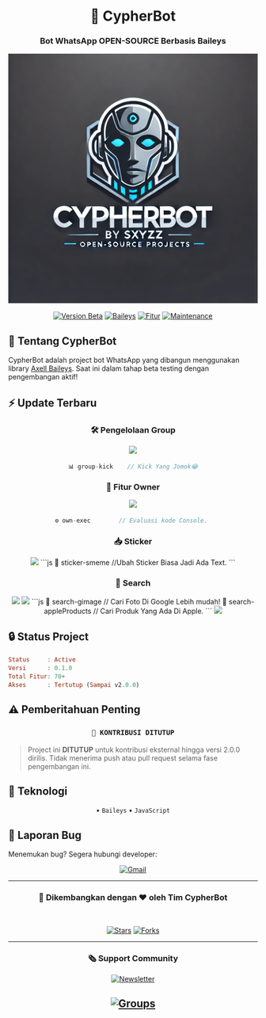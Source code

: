 <div align="center">

# 🌟 CypherBot

### Bot WhatsApp **OPEN-SOURCE** Berbasis Baileys

<img src="./.image/banner.webp" alt="CypherBot Banner">

[![Version Beta](https://img.shields.io/badge/BETA-0.0.1-blue.svg?style=for-the-badge&logo=github)](https://github.com/sxyz-dev/CypherBot)
[![Baileys](https://img.shields.io/badge/Baileys-Latest-green.svg?style=for-the-badge&logo=whatsapp)](https://github.com/AxellNetwork/Baileys)
[![Fitur](https://img.shields.io/badge/Total_Fitur-56+-orange.svg?style=for-the-badge&logo=firebase)](https://github.com/yourusername/CypherBot)
[![Maintenance](https://img.shields.io/badge/Maintained-yes-green.svg?style=for-the-badge&logo=github)](https://github.com/yourusername/CypherBot)

</div>

## 🚀 Tentang CypherBot

CypherBot adalah project bot WhatsApp yang dibangun menggunakan library [Axell Baileys](https://github.com/AxellNetwork/Baileys). Saat ini dalam tahap beta testing dengan pengembangan aktif!

## ⚡ Update Terbaru

<div align="center">

### 🛠 Pengelolaan Group

<img src="https://img.shields.io/badge/NEW-group--kick-blue?style=flat-square&logo=javascript"/>

```js
📊 group-kick    // Kick Yang Jomok😂
```

### 👑 Fitur Owner

<img src="https://img.shields.io/badge/NEW-own--exec-red?style=flat-square&logo=javascript"/>

```js
⚙️ own-exec        // Evaluasi kode Console. 
```

### 📥 Sticker

<img src="https://img.shields.io/badge/NEW-sticker-smeme-green?style=flat-square&logo=javascript"/>
```js
🎵 sticker-smeme         //Ubah Sticker Biasa Jadi Ada Text.
```

### 🔎 Search

<img src="https://img.shields.io/badge/NEW-search--gimage-green?style=flat-square&logo=javascript"/>
<img src="https://img.shields.io/badge/NEW-search--appleProducts-green?style=flat-square&logo=javascript"/>
```js
🔎 search-gimage         // Cari Foto Di Google Lebih mudah! 
🔎 search-appleProducts    // Cari Produk Yang Ada Di Apple.
```

<img src="https://img.shields.io/badge/NEW-Dan-Lain-Lain-Cek-Sendiri.-green?style=flat-square&logo=javascript"/>

</div>

## 🔒 Status Project

```haskell
Status     : Active
Versi      : 0.1.0
Total Fitur: 70+
Akses      : Tertutup (Sampai v2.0.0)
```

## ⚠️ Pemberitahuan Penting

<div align="center">

### `🔐 KONTRIBUSI DITUTUP`

</div>

> Project ini **DITUTUP** untuk kontribusi eksternal hingga versi 2.0.0 dirilis.
> Tidak menerima push atau pull request selama fase pengembangan ini.

## 📱 Teknologi

<div align="center">

• `Baileys`
• `JavaScript`

</div>

## 🐛 Laporan Bug

Menemukan bug? Segera hubungi developer:

<div align="center">

[![Gmail](https://img.shields.io/badge/Gmail-sxyzz.dev%40gmail.com-red?style=for-the-badge&logo=gmail)](mailto:sxyzz.dev@gmail.com)

</div>

---

<div align="center">

### 💫 Dikembangkan dengan ❤️ oleh Tim CypherBot

<br>

[![Stars](https://img.shields.io/github/stars/sxyz-dev/CypherBot?style=social)](https://github.com/sxyz-dev/CypherBot)
[![Forks](https://img.shields.io/github/forks/sxyz-dev/CypherBot?style=social)](https://github.com/sxyz-dev/CypherBot)

---
### 🗞 Support Community

[![Newsletter](https://img.shields.io/badge/Newsletter-Support-blue?style=for-the-badge&logo=whatsapp)](https://whatsapp.com/channel/0029Vb3lj2l8V0tlKG7av62W)

[![Groups](https://img.shields.io/badge/Group-Support-blue?style=for-the-badge&logo=whatsapp)](https://chat.whatsapp.com/LrXs5UBnBVdAHhSXDcDwe0)
---
</div>